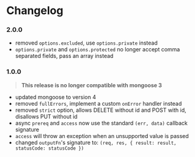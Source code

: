 Changelog
=========

### 2.0.0

* removed `options.excluded`, use `options.private` instead
* `options.private` and `options.protected` no longer accept comma separated fields, pass an array instead

### 1.0.0

> **This release is no longer compatible with mongoose 3**

* updated mongoose to version 4
* removed `fullErrors`, implement a custom `onError` handler instead
* removed `strict` option, allows DELETE without id and POST with id, disallows PUT without id
* async `prereq` and `access` now use the standard `(err, data)` callback signature
* `access` will throw an exception when an unsupported value is passed
* changed `outputFn`'s signature to: `(req, res, { result: result, statusCode: statusCode })`

